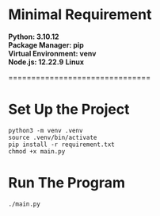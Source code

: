 # Minimal Requirement

**Python: 3.10.12**  
**Package Manager: pip**  
**Virtual Environment: venv**  
**Node.js: 12.22.9**
**Linux**

===============================

# Set Up the Project
`python3 -m venv .venv`  
`source .venv/bin/activate`   
`pip install -r requirement.txt`   
`chmod +x main.py`   

# Run The Program
`./main.py`